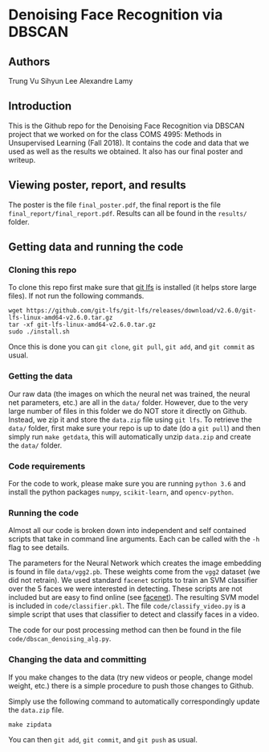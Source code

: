 # Denoising Face Recognition via DBSCAN
## Authors
Trung Vu
Sihyun Lee
Alexandre Lamy

## Introduction
This is the Github repo for the Denoising Face Recognition via DBSCAN project that we worked on for 
the class COMS 4995: Methods in Unsupervised Learning (Fall 2018). It contains the code and data
that we used as well as the results we obtained. It also has our final poster and writeup.

## Viewing poster, report, and results
The poster is the file `final_poster.pdf`, the final report is the file `final_report/final_report.pdf`. Results can all be found in the `results/` folder.

## Getting data and running the code
### Cloning this repo
To clone this repo first make sure that 
[git lfs](https://git-lfs.github.com/) is 
installed (it helps store large files). If not
run the following commands.
```
wget https://github.com/git-lfs/git-lfs/releases/download/v2.6.0/git-lfs-linux-amd64-v2.6.0.tar.gz
tar -xf git-lfs-linux-amd64-v2.6.0.tar.gz
sudo ./install.sh
```

Once this is done you can `git clone`, `git pull`, `git add`, and `git commit` as usual.

### Getting the data
Our raw data (the images on which the neural net was trained, the neural net parameters, etc.)
are all in the `data/` folder. However, due to the very large number of files in this folder we do NOT
store it directly on Github. Instead, we zip it and store the `data.zip` file using `git lfs`. To 
retrieve the `data/` folder, first make sure your repo is up to date (do a `git pull`) and then simply
run ```make getdata```, this will automatically unzip `data.zip` and create the `data/` folder.

### Code requirements
For the code to work, please make sure you are running `python 3.6` and install the python packages 
`numpy`, `scikit-learn`, and `opencv-python`.

### Running the code
Almost all our code is broken down into independent and self contained scripts that take in command line arguments. Each can be called with the `-h`
flag to see details.

The parameters for the Neural Network which creates the image embedding is found in file `data/vgg2.pb`. These weights come from the `vgg2` dataset (we did not retrain).
We used standard `facenet` scripts to train an SVM classifier over the 5 faces we were interested in detecting. These scripts are not included but are easy to find online (see [facenet](https://github.com/davidsandberg/facenet/wiki/Train-a-classifier-on-own-images)).
The resulting SVM model is included in `code/classifier.pkl`. The file `code/classify_video.py` is a simple script that uses that classifier to detect and classify faces in a video.

The code for our post processing method can then be found in the file `code/dbscan_denoising_alg.py`. 

### Changing the data and committing
If you make changes to the data (try new videos or people, change model weight, etc.) there is a simple procedure to push those changes to Github.

Simply use the following command to automatically correspondingly update the `data.zip` file.
```
make zipdata
```
You can then `git add`, `git commit`, and `git push` as usual.
